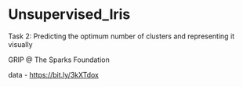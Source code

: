 # Unsupervised_Iris
Task 2: Predicting the optimum number of clusters and representing it visually

GRIP @ The Sparks Foundation

data - https://bit.ly/3kXTdox
